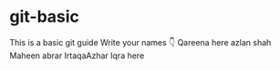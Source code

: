 # git-basic
This is a basic git guide
Write your names 👇
Qareena here
azlan shah
Maheen abrar
IrtaqaAzhar
Iqra here
